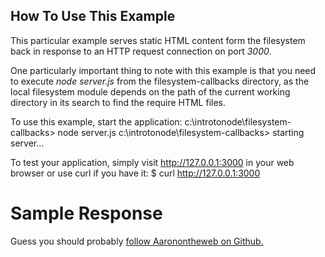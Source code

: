 How To Use This Example
--------

This particular example serves static HTML content form the filesystem back in response to an HTTP request
connection on port *3000*.

One particularly important thing to note with this example is that you need to execute *node server.js* from the filesystem-callbacks directory, as the local filesystem module depends on the path of the current working directory in its search to find the require HTML files.

To use this example, start the application:
    c:\introtonode\filesystem-callbacks> node server.js
    c:\introtonode\filesystem-callbacks> starting server...

To test your application, simply visit http://127.0.0.1:3000 in your web browser or use curl if you have it:
    $ curl http://127.0.0.1:3000
    <html>
    <head>
        <title>Sample Node.JS Application Serving Up Content</title>
    </head>
        <body>
            <h1>Sample Response</h1>
            <p>Guess you should probably
            <a href="https://github.com/Aaronontheweb">follow Aaronontheweb on Github.</a></p>
        </body>
    </html>